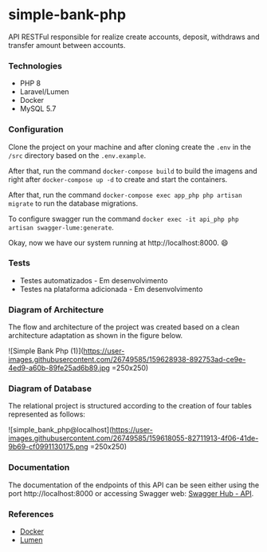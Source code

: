 # simple-bank-php
API RESTFul responsible for realize create accounts, deposit, withdraws and transfer amount between accounts. 

### Technologies

- PHP 8
- Laravel/Lumen
- Docker
- MySQL 5.7

### Configuration

Clone the project on your machine and after cloning create the `.env` in the `/src` directory based on the `.env.example`.

After that, run the command `docker-compose build` to build the imagens and right after `docker-compose up -d` to create and start the containers.

After that, run the command `docker-compose exec app_php php artisan migrate` to run the database migrations.

To configure swagger run the command `docker exec -it api_php php artisan swagger-lume:generate`.

Okay, now we have our system running at http://localhost:8000. :smile:

### Tests

  * Testes automatizados - Em desenvolvimento
  * Testes na plataforma adicionada - Em desenvolvimento

### Diagram of Architecture

The flow and architecture of the project was created based on a clean architecture adaptation as shown in the figure below.

![Simple Bank Php (1)](https://user-images.githubusercontent.com/26749585/159628938-892753ad-ce9e-4ed9-a60b-89fe25ad6b89.jpg =250x250)


### Diagram of Database

The relational project is structured according to the creation of four tables represented as follows:

![simple_bank_php@localhost](https://user-images.githubusercontent.com/26749585/159618055-82711913-4f06-41de-9b69-cf0991130175.png =250x250)

### Documentation

The documentation of the endpoints of this API can be seen either using the port http://localhost:8000 or accessing Swagger web:
[Swagger Hub - API](https://app.swaggerhub.com/apis-docs/carlos12antoni/SimpleBankPhp/1.0.0).

### References

- [Docker](https://docs.docker.com/)
- [Lumen](https://lumen.laravel.com/docs/9.x)
